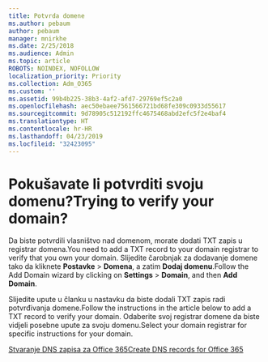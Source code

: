 ```yaml
---
title: Potvrda domene
ms.author: pebaum
author: pebaum
manager: mnirkhe
ms.date: 2/25/2018
ms.audience: Admin
ms.topic: article
ROBOTS: NOINDEX, NOFOLLOW
localization_priority: Priority
ms.collection: Adm_O365
ms.custom: ''
ms.assetid: 99b4b225-38b3-4af2-afd7-29769ef5c2a0
ms.openlocfilehash: aec50ebaee7561566721bd68fe309c0933d55617
ms.sourcegitcommit: 9d78905c512192ffc4675468abd2efc5f2e4baf4
ms.translationtype: HT
ms.contentlocale: hr-HR
ms.lasthandoff: 04/23/2019
ms.locfileid: "32423095"
---
```

# <a name="trying-to-verify-your-domain"></a><span data-ttu-id="5b12d-102">Pokušavate li potvrditi svoju domenu?</span><span class="sxs-lookup"><span data-stu-id="5b12d-102">Trying to verify your domain?</span></span>

<span data-ttu-id="5b12d-103">Da biste potvrdili vlasništvo nad domenom, morate dodati TXT zapis u registrar domena.</span><span class="sxs-lookup"><span data-stu-id="5b12d-103">You need to add a TXT record to your domain registrar to verify that you own your domain.</span></span> <span data-ttu-id="5b12d-104">Slijedite čarobnjak za dodavanje domene tako da kliknete **Postavke** \> **Domena**, a zatim **Dodaj domenu**.</span><span class="sxs-lookup"><span data-stu-id="5b12d-104">Follow the Add Domain wizard by clicking on **Settings** \> **Domain**, and then **Add Domain**.</span></span> 
  
<span data-ttu-id="5b12d-105">Slijedite upute u članku u nastavku da biste dodali TXT zapis radi potvrđivanja domene.</span><span class="sxs-lookup"><span data-stu-id="5b12d-105">Follow the instructions in the article below to add a TXT record to verify your domain.</span></span> <span data-ttu-id="5b12d-106">Odaberite svoj registrar domene da biste vidjeli posebne upute za svoju domenu.</span><span class="sxs-lookup"><span data-stu-id="5b12d-106">Select your domain registrar for specific instructions for your domain.</span></span>
  
[<span data-ttu-id="5b12d-107">Stvaranje DNS zapisa za Office 365</span><span class="sxs-lookup"><span data-stu-id="5b12d-107">Create DNS records for Office 365</span></span>](https://support.office.com/article/Create-DNS-records-for-Office-365-when-you-manage-your-DNS-records-B0F3FDCA-8A80-4E8E-9EF3-61E8A2A9AB23.aspx)
  

